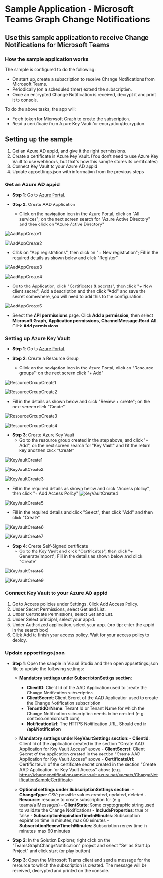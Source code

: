 # Sample Application - Microsoft Teams Graph Change Notifications

## Use this sample application to receive Change Notifications for Microsoft Teams

### How the sample application works

The sample is configured to do the following:
- On start up, create a subscription to receive Change Notifications from Microsoft Teams.
- Periodically (on a scheduled timer) extend the subscription.
- Once an encrypted Change Notification is received, decrypt it and print it to console.

To do the above tasks, the app will:
- Fetch token for Microsoft Graph to create the subscription.
- Read a certificate from Azure Key Vault for encryption/decryption.

## Setting up the sample

1. Get an Azure AD appid, and give it the right permissions.
2. Create a certificate in Azure Key Vault. (You don't need to use Azure Key Vault to use webhooks, but that's how this sample stores its certificates)
3. Connect Key Vault to your Azure AD appid
4. Update appsettings.json with information from the previous steps

### Get an Azure AD appid

- **Step 1**: Go to [Azure Portal](https://portal.azure.com/).

- **Step 2**: Create AAD Application
    - Click on the navigation icon in the Azure Portal, click on "All services"; on the next screen search for "Azure Active Directory" and then click on "Azure Active Directory"

![AadAppCreate1](ad1.png)

![AadAppCreate2](ad2.png)

- Click on "App registrations",  then click on "+ New registration"; Fill in the required details as shown below and click "Register"

![AadAppCreate3](ad3.png)

![AadAppCreate4](ad4.png)

- Go to the Application, click "Certificates & secrets", then click "+ New client secret", Add a description and then click "Add" and save the secret somewhere, you will need to add this to the configuration.

![AadAppCreate5](ad5.png)

- Select the **API permissions** page. Click **Add a permission**, then select **Microsoft Graph**, **Application permissions**, **ChannelMessage.Read.All**. Click **Add permissions**.

### Setting up Azure Key Vault

- **Step 1**: Go to [Azure Portal](https://portal.azure.com/).

- **Step 2**: Create a Resource Group
    - Click on the navigation icon in the Azure Portal, click on "Resource groups"; on the next screen click "+ Add"

![ResourceGroupCreate1](rg1.png)

![ResourceGroupCreate2](rg2.png)

- Fill in the details as shown below and click "Review + create"; on the next screen click "Create"

![ResourceGroupCreate3](rg3.png)

![ResourceGroupCreate4](rg4.png)

- **Step 3**: Create Azure Key Vault
    - Go to the resource group created in the step above, and click "+ Add", on the next screen search for "Key Vault" and hit the return key and then click "Create"

![KeyVaultCreate1](kv1.png)

![KeyVaultCreate2](kv2.png)

![KeyVaultCreate3](kv3.png)


- Fill in the required details as shown below and click "Access plolicy", then click "+ Add Access Policy"
![KeyVaultCreate4](kv4.png)

![KeyVaultCreate5](kv5.png)


- Fill in the required details and click "Select", then click "Add" and then click "Create"

![KeyVaultCreate6](kv6.png)

![KeyVaultCreate7](kv7.png)


- **Step 4**: Create Self-Signed certificate
    - Go to the Key Vault and click "Certificates", then click "+ Generate/Import"; Fill in the details as shown below and click "Create"

![KeyVaultCreate8](kv8.png)

![KeyVaultCreate9](kv9.png)



### Connect Key Vault to your Azure AD appid

1. Go to Access policies under Settings. Click Add Access Policy.
2. Under Secret Permissions, select Get and List.
3. Under Certificate Permissions, select Get and List.
4. Under Select principal, select your appid.
5. Under Authorized application, select your app. (pro tip: enter the appid in the search box)
6. Click Add to finish your access policy. Wait for your access policy to deploy.

### Update appsettings.json

- **Step 1**: Open the sample in Visual Studio and then open appsettings.json file to update the following settings:
    - **Mandatory settings under SubscriptonSettigs section**:
        - **ClientID**: Client Id of the AAD Application used to create the Change Notification subscription
        - **ClientSecret**: Client Secret of the AAD Application used to create the Change Notification subscription
        - **TenantIdOrName**: Tenant Id or Tenant Name for which the Change Notification subscription needs to be created (e.g. contoso.onmicrosoft.com)
        - **NotificationUrl**: The HTTPS Notification URL. Should end in **/api/Notification**

    - **Mandatory settings under KeyVaultSettings section**:
          - **ClientId**: Client Id of the application created in the section "Create AAD Application for Key Vault Access" above
          - **ClientSecret**: Client Secret of the application created in the section "Create AAD Application for Key Vault Access" above
          - **CertificateUrl**: CertificateUrl of the certificate secret created in the section "Create AAD Application for Key Vault Access" above (e.g. https://changenotificationsample.vault.azure.net/secrets/ChangeNotificationSampleCertificate)

    - **Optional settings under SubscriptionSettings section**:
          - **ChangeType**: CSV; possible values created, updated, deleted
          - **Resource**: resource to create subscription for (e.g. teams/allMessages)
          - **ClientState**: Some cryptographic string used to validate the Change Notifications
          - **IncludeProperties**: true or false
          - **SubscriptionExpirationTimeInMinutes**: Subscription expiration time in minutes, max 60 minutes 
          - **SubscriptionRenewTimeInMinutes**: Subscription renew time in minutes, max 60 minutes

- **Step 2**: In the Solution Explorer, right click on the "TeamsGraphChangeNotification" project and select "Set as StartUp Project" and click start (or play button)

- **Step 3**: Open the Microsoft Teams client and send a message for the resource to which the subscription is created. The message will be received, decrypted and printed on the console.

